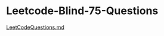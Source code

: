 # Leetcode-Blind-75-Questions

[LeetCodeQuestions.md](https://github.com/Hugs-4-Bugs/Leetcode-Blind-75-Questions/files/13794849/LeetCodeQuestions.md)
